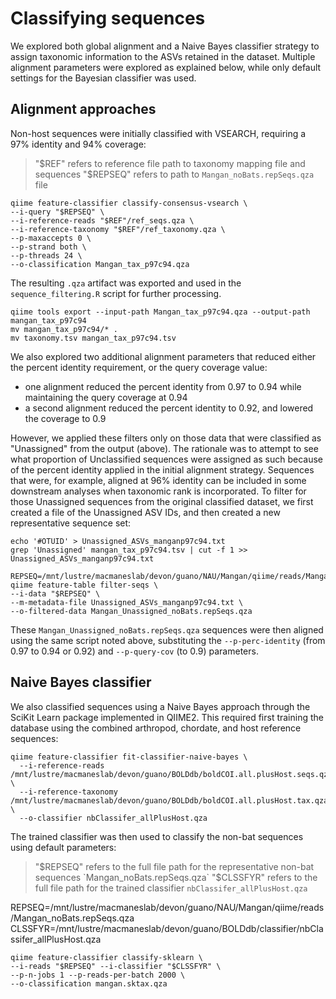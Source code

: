 # Classifying sequences
We explored both global alignment and a Naive Bayes classifier strategy to assign taxonomic information to the ASVs retained in the dataset. Multiple alignment parameters were explored as explained below, while only default settings for the Bayesian classifier was used.

## Alignment approaches

Non-host sequences were initially classified with VSEARCH, requiring a 97% identity and 94% coverage:
> "$REF" refers to reference file path to taxonomy mapping file and sequences
> "$REPSEQ" refers to path to `Mangan_noBats.repSeqs.qza` file

```
qiime feature-classifier classify-consensus-vsearch \
--i-query "$REPSEQ" \
--i-reference-reads "$REF"/ref_seqs.qza \
--i-reference-taxonomy "$REF"/ref_taxonomy.qza \
--p-maxaccepts 0 \
--p-strand both \
--p-threads 24 \
--o-classification Mangan_tax_p97c94.qza
```

The resulting `.qza` artifact was exported and used in the `sequence_filtering.R` script for further processing.
```
qiime tools export --input-path Mangan_tax_p97c94.qza --output-path mangan_tax_p97c94
mv mangan_tax_p97c94/* .
mv taxonomy.tsv mangan_tax_p97c94.tsv
```



We also explored two additional alignment parameters that reduced either the percent identity requirement, or the query coverage value:
- one alignment reduced the percent identity from 0.97 to 0.94 while maintaining the query coverage at 0.94
- a second alignment reduced the percent identity to 0.92, and lowered the coverage to 0.9

However, we applied these filters only on those data that were classified as "Unassigned" from the output (above). The rationale was to attempt to see what proportion of Unclassified sequences were assigned as such because of the percent identity applied in the initial alignment strategy. Sequences that were, for example, aligned at 96% identity can be included in some downstream analyses when taxonomic rank is incorporated. To filter for those Unassigned sequences from the original classified dataset, we first created a file of the Unassigned ASV IDs, and then created a new representative sequence set:

```
echo '#OTUID' > Unassigned_ASVs_manganp97c94.txt
grep 'Unassigned' mangan_tax_p97c94.tsv | cut -f 1 >> Unassigned_ASVs_manganp97c94.txt

REPSEQ=/mnt/lustre/macmaneslab/devon/guano/NAU/Mangan/qiime/reads/Mangan_noBats.repSeqs.qza
qiime feature-table filter-seqs \
--i-data "$REPSEQ" \
--m-metadata-file Unassigned_ASVs_manganp97c94.txt \
--o-filtered-data Mangan_Unassigned_noBats.repSeqs.qza
```

These `Mangan_Unassigned_noBats.repSeqs.qza` sequences were then aligned using the same script noted above, substituting the `--p-perc-identity` (from 0.97 to 0.94 or 0.92) and `--p-query-cov` (to 0.9) parameters.


## Naive Bayes classifier

We also classified sequences using a Naive Bayes approach through the SciKit Learn package implemented in QIIME2. This required first training the database using the combined arthropod, chordate, and host reference sequences:

```
qiime feature-classifier fit-classifier-naive-bayes \
  --i-reference-reads /mnt/lustre/macmaneslab/devon/guano/BOLDdb/boldCOI.all.plusHost.seqs.qza \
  --i-reference-taxonomy /mnt/lustre/macmaneslab/devon/guano/BOLDdb/boldCOI.all.plusHost.tax.qza \
  --o-classifier nbClassifer_allPlusHost.qza
```

The trained classifier was then used to classify the non-bat sequences using default parameters:
> "$REPSEQ" refers to the full file path for the representative non-bat sequences `Mangan_noBats.repSeqs.qza`
> "$CLSSFYR" refers to the full file path for the trained classifier `nbClassifer_allPlusHost.qza`

REPSEQ=/mnt/lustre/macmaneslab/devon/guano/NAU/Mangan/qiime/reads/Mangan_noBats.repSeqs.qza
CLSSFYR=/mnt/lustre/macmaneslab/devon/guano/BOLDdb/classifier/nbClassifer_allPlusHost.qza

```
qiime feature-classifier classify-sklearn \
--i-reads "$REPSEQ" --i-classifier "$CLSSFYR" \
--p-n-jobs 1 --p-reads-per-batch 2000 \
--o-classification mangan.sktax.qza
```
